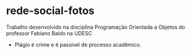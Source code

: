 # rede-social-fotos

Trabalho desenvolvido na disciplina Programação Orientada a Objetos do professor Fabiano Baldo na UDESC

* Plágio é crime e é passível de processo acadêmico.
